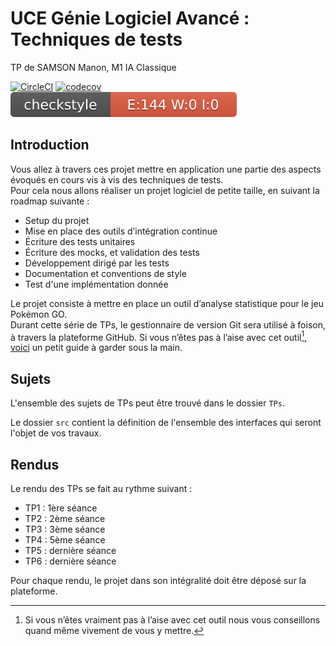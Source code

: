 # UCE Génie Logiciel Avancé : Techniques de tests

TP de SAMSON Manon,
M1 IA Classique

[![CircleCI](https://circleci.com/gh/circleci/circleci-docs.svg?style=svg)](https://circleci.com/gh/circleci/circleci-docs)
[![codecov](https://codecov.io/gh/PikaManon/ceri-m1-techniques-de-test/branch/master/graph/badge.svg?token=GB7410C63N)](https://codecov.io/gh/PikaManon/ceri-m1-techniques-de-test)
![Checkstyle](target/site/badges/checkstyle-result.svg)
## Introduction

Vous allez à travers ces projet mettre en application une partie des aspects évoqués en cours vis à vis des techniques de tests.  
Pour cela nous allons réaliser un projet logiciel de petite taille, en suivant la roadmap suivante : 
- Setup du projet
- Mise en place des outils d’intégration continue
- Écriture des tests unitaires
- Écriture des mocks, et validation des tests
- Développement dirigé par les tests
- Documentation et conventions de style
- Test d'une implémentation donnée

Le projet consiste à mettre en place un outil d’analyse statistique pour le jeu Pokémon GO.  
Durant cette série de TPs, le gestionnaire de version Git sera utilisé à foison, à travers la plateforme GitHub. Si vous n’êtes pas à l’aise avec cet outil[^1], [voici](http://rogerdudler.github.io/git-guide/) un petit guide à garder sous la main.

## Sujets

L'ensemble des sujets de TPs peut être trouvé dans le dossier `TPs`.

Le dossier `src` contient la définition de l'ensemble des interfaces qui seront l'objet de vos travaux.

## Rendus

Le rendu des TPs se fait au rythme suivant :

- TP1 : 1ère séance
- TP2 : 2ème séance
- TP3 : 3ème séance
- TP4 : 5ème séance
- TP5 : dernière séance
- TP6 : dernière séance

Pour chaque rendu, le projet dans son intégralité doit être déposé sur la plateforme.

[^1]: Si vous n’êtes vraiment pas à l’aise avec cet outil nous vous conseillons quand même vivement de vous y mettre.
